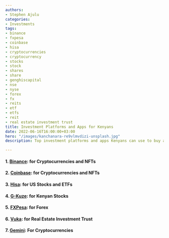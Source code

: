 ```yaml
---
authors:
- Stephen Ajulu
categories:
- Investments
tags:
- binance
- fxpesa
- coinbase
- hisa
- cryptocurrencies
- cryptocurrency
- stocks
- stock
- shares
- share
- genghiscapital
- nse
- nyse
- forex
- fx
- reits
- etf
- etfs
- reit
- real estate investment trust
title: Investment Platforms and Apps for Kenyans
date: 2022-06-16T16:00:00+03:00
hero: "/images/kanchanara-re9vlmvdizi-unsplash.jpg"
description: Top investment platforms and apps Kenyans can use to buy and hold assets

---
```

#### 1. [Binance](https://www.binance.com/en/activity/referral/offers/claim?ref=CPA_00P42ACTQZ): for Cryptocurrencies and NFTs

#### 2. [Coinbase](https://www.coinbase.com/join/ajulu_v): for Cryptocurrencies and NFTs

#### 3. [Hisa](https://hisa.co/): for US Stocks and ETFs

#### 4. [G-Kuze](https://play.google.com/store/apps/details?id=com.genghiscapital.app&hl=en&gl=US): for Kenyan Stocks

#### 5. [FXPesa](https://lp.fxpesa.com/landing-pages/refer-a-friend/?affid=C00958714&clickid=C00958714): for Forex

#### 6. [Vuka](https://portal.vuka.co.ke/create-account?email=ajulustephenodero%40gmail.com&invite_code=MS-100228-GNO): for Real Estate Investment Trust

#### 7. [Gemini](https://gemini.sjv.io/oeW17Y): For Cryptocurrencies